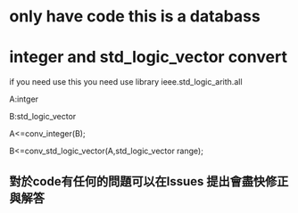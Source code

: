 # only have code this is a databass

# integer and std_logic_vector convert
if you need use this you need use library ieee.std_logic_arith.all

A:intger

B:std_logic_vector

A<=conv_integer(B);

B<=conv_std_logic_vector(A,std_logic_vector range);



## 對於code有任何的問題可以在lssues 提出會盡快修正與解答

